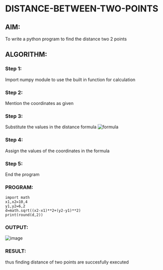 # DISTANCE-BETWEEN-TWO-POINTS

## AIM:
To write a python program to find the distance two 2 points
## ALGORITHM:
### Step 1:
Import numpy module to use the built in function for calculation 
### Step 2:
Mention the coordinates as given 
### Step 3: 
Substitute the values in the distance formula  ![formula](/formula.JPG)
### Step 4:
Assign the values of the coordinates in the formula  
### Step 5: 
End the program 
### PROGRAM:


``` 
import math
x1,x2=10,4
y1,y2=6,2
d=math.sqrt((x2-x1)**2+(y2-y1)**2)
print(round(d,2))

```




  


### OUTPUT:
![image](https://github.com/user-attachments/assets/5ff1d0f9-e3aa-4c09-a3cd-7e82428dd930)



### RESULT:
thus finding distance of two points are succesfully executed

